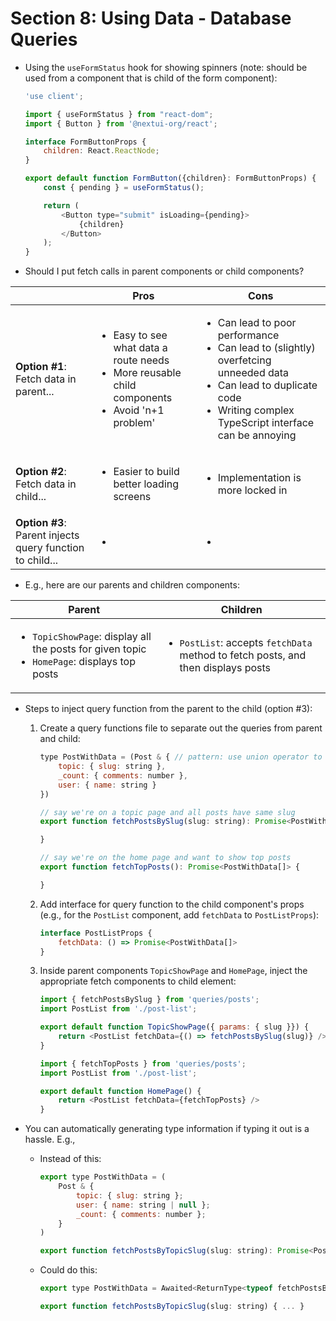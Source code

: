# Section 8: Using Data - Database Queries

* Using the `useFormStatus` hook for showing spinners (note: should be used from a component that is child of the form component):
    ```js
    'use client';

    import { useFormStatus } from "react-dom";
    import { Button } from '@nextui-org/react';

    interface FormButtonProps {
        children: React.ReactNode;
    }

    export default function FormButton({children}: FormButtonProps) {
        const { pending } = useFormStatus();

        return (
            <Button type="submit" isLoading={pending}>
                {children}
            </Button>
        );
    }
    ```

* Should I put fetch calls in parent components or child components?

|      | Pros | Cons |
| ---- | ---- | ---- |
| **Option #1**: Fetch data in parent... | <ul><li>Easy to see what data a route needs</li><li>More reusable child components</li><li>Avoid 'n+1 problem'</li></ul> | <ul><li>Can lead to poor performance</li><li>Can lead to (slightly) overfetcing unneeded data</li><li>Can lead to duplicate code</li><li>Writing complex TypeScript interface can be annoying</li></ul> | 
| **Option #2**: Fetch data in child... | <ul><li>Easier to build better loading screens</li></ul> | <ul><li>Implementation is more locked in</li></ul> | 
| **Option #3**: Parent injects query function to child... | <ul><li></li></ul> | <ul><li></li></ul> | 

* E.g., here are our parents and children components:

| Parent | Children |
| ------ | -------- | 
| <ul><li>`TopicShowPage`: display all the posts for given topic</li><li>`HomePage`: displays top posts</li></ul> | <ul><li>`PostList`: accepts `fetchData` method to fetch posts, and then displays posts</li></ul> |

* Steps to inject query function from the parent to the child (option #3):
    1. Create a query functions file to separate out the queries from parent and child:
        ```js
        type PostWithData = (Post & { // pattern: use union operator to add fields to existing class
            topic: { slug: string },
            _count: { comments: number },
            user: { name: string }
        })

        // say we're on a topic page and all posts have same slug
        export function fetchPostsBySlug(slug: string): Promise<PostWithData[]> {

        }

        // say we're on the home page and want to show top posts
        export function fetchTopPosts(): Promise<PostWithData[]> {

        }
        ```

    2. Add interface for query function to the child component's props (e.g., for the `PostList` component, add `fetchData` to `PostListProps`):
        ```js
        interface PostListProps {
            fetchData: () => Promise<PostWithData[]>
        }
        ```

    3. Inside parent components `TopicShowPage` and `HomePage`, inject the appropriate fetch components to child element:
        ```js
        import { fetchPostsBySlug } from 'queries/posts';
        import PostList from './post-list';

        export default function TopicShowPage({ params: { slug }}) {
            return <PostList fetchData={() => fetchPostsBySlug(slug)} />
        }
        ```
        ```js
        import { fetchTopPosts } from 'queries/posts';
        import PostList from './post-list';

        export default function HomePage() {
            return <PostList fetchData={fetchTopPosts} />
        }
        ```

* You can automatically generating type information if typing it out is a hassle. E.g.,
    - Instead of this:
        ```js
        export type PostWithData = (
            Post & {
                topic: { slug: string };
                user: { name: string | null };
                _count: { comments: number };
            }
        )

        export function fetchPostsByTopicSlug(slug: string): Promise<PostWithData[]> { ... }
        ```
    - Could do this:
        ```js
        export type PostWithData = Awaited<ReturnType<typeof fetchPostsByTopicSlug>>[number];

        export function fetchPostsByTopicSlug(slug: string) { ... }
        ```